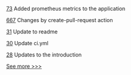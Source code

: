 
[73](https://github.com/hyperledger-labs/hlf-connector/pull/73) Added prometheus metrics to the application

[667](https://github.com/hyperledger/aries-agent-test-harness/pull/667) Changes by create-pull-request action

[31](https://github.com/hyperledger/aries-acapy-docs/pull/31) Update to readme

[30](https://github.com/hyperledger/aries-acapy-docs/pull/30) Update ci.yml

[28](https://github.com/hyperledger/aries-acapy-docs/pull/28) Updates to the introduction


[See more >>>](https://start-here.hyperledger.org/pull-requests)
